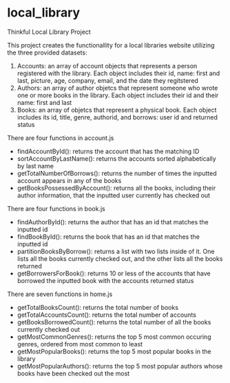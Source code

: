 # local_library
Thinkful Local Library Project

This project creates the functionallity for a local libraries website utilizing the three provided datasets:
1. Accounts: an array of account objects that represents a person registered with the library. Each object includes their id, name: first and last, picture, age, company, email, and the date they regitstered
2. Authors: an array of author objetcs that represent someone who wrote one or more books in the library. Each object includes their id and their name: first and last
3. Books: an array of objetcs that represent a physical book. Each object includes its id, title, genre, authorid, and borrows: user id and returned status

There are four functions in account.js
- findAccountById(): returns the account that has the matching ID
- sortAccountByLastName():  returns the accounts sorted alphabetically by last name
- getTotalNumberOfBorrows(): returns the number of times the inputted account appears in any of the books
- getBooksPossessedByAccount(): returns all the books, including their author information, that the inputted user currently has checked out

There are four functions in book.js
- findAuthorById(): returns the author that has an id that matches the inputted id
- findBookById(): returns the book that has an id that matches the inputted id
- partitionBooksByBorrow(): returns a list with two lists inside of it. One lists all the books currently checked out, and the other lists all the books returned
- getBorrowersForBook(): returns 10 or less of the accounts that have borrowed the inputted book with the accounts returned status

There are seven functions in home.js
- getTotalBooksCount(): returns the total number of books
- getTotalAccountsCount(): returns the total number of accounts
- getBooksBorrowedCount(): returns the total number of all the books currently checked out
- getMostCommonGenres(): returns the top 5 most common occuring genres, ordered from most common to least
- getMostPopularBooks(): returns the top 5 most popular books in the library
- getMostPopularAuthors(): returns the top 5 most popular authors whose books have been checked out the most
